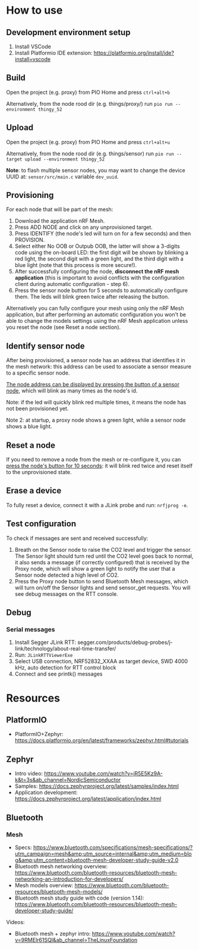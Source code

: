 # How to use
## Development environment setup
1. Install VSCode
2. Install Platformio IDE extension: https://platformio.org/install/ide?install=vscode 

## Build
Open the project (e.g. proxy) from PIO Home and press `ctrl+alt+b`

Alternatively, from the node rood dir (e.g. things/proxy/) run `pio run --environment thingy_52`

## Upload
Open the project (e.g. proxy) from PIO Home and press `ctrl+alt+u`

Alternatively, from the node rood dir (e.g. things/sensor) run `pio run --target upload --environment thingy_52`

<b>Note</b>: to flash multiple sensor nodes, you may want to change the device UUID at: `sensor/src/main.c` variable `dev_uuid`.

## Provisioning
For each node that will be part of the mesh:
1. Download the application nRF Mesh.
2. Press ADD NODE and click on any unprovisioned target.
3. Press IDENTIFY (the node's led will turn on for a few seconds) and then PROVISION.
4. Select either No OOB or Outpub OOB, the latter will show a 3-digits code using the on-board LED: the first digit will be shown by blinking a red light, the second digit with a green light, and the third digit with a blue light (note that this process is more secure!).
5. After successfully configuring the node, <b>disconnect the nRF mesh application</b> (this is important to avoid conflicts with the configuration client during automatic configuration - step 6).
6. Press the sensor node button for 5 seconds to automatically configure them. The leds will blink green twice after releasing the button.

Alternatively you can fully configure your mesh using only the nRF Mesh application, but after performing an automatic configuration you won't be able to change the models settings using the nRF Mesh application unless you reset the node (see Reset a node section).

## Identify sensor node
After being provisioned, a sensor node has an address that identifies it in the mesh network: this address can be used to associate a sensor measure to a specific sensor node. 

<u>The node address can be displayed by pressing the button of a sensor node</u>, which will blink as many times as the node's id.

Note: if the led will quickly blink red multiple times, it means the node has not been provisioned yet.

Note 2: at startup, a proxy node shows a green light, while a sensor node shows a blue light.

## Reset a node
If you need to remove a node from the mesh or re-configure it, you can <u>press the node's button for 10 seconds</u>: it will blink red twice and reset itself to the unprovisioned state.

## Erase a device
To fully reset a device, connect it with a JLink probe and run: `nrfjprog -e`.

## Test configuration
To check if messages are sent and received successfully:
1. Breath on the Sensor node to raise the CO2 level and trigger the sensor. The Sensor light should turn red until the CO2 level goes back to normal, it also sends a message (if correctly configured) that is received by the Proxy node, which will show a green light to notify the user that a Sensor node detected a high level of CO2.
2. Press the Proxy node button to send Bluetooth Mesh messages, which will turn on/off the Sensor lights and send sensor_get requests. You will see debug messages on the RTT console.

## Debug
### Serial messages
1. Install Segger JLink RTT: segger.com/products/debug-probes/j-link/technology/about-real-time-transfer/
2. Run: `JLinkRTTViewerExe`
3. Select USB connection, NRF52832_XXAA as target device, SWD 4000 kHz, auto detection for RTT control block
4. Connect and see printk() messages

# Resources

## PlatformIO 
- PlatformIO+Zephyr: https://docs.platformio.org/en/latest/frameworks/zephyr.html#tutorials
## Zephyr
- Intro video: https://www.youtube.com/watch?v=jR5E5Kz9A-k&t=3s&ab_channel=NordicSemiconductor
- Samples: https://docs.zephyrproject.org/latest/samples/index.html
- Application development: https://docs.zephyrproject.org/latest/application/index.html
## Bluetooth
### Mesh
- Specs: https://www.bluetooth.com/specifications/mesh-specifications/?utm_campaign=mesh&amp;utm_source=internal&amp;utm_medium=blog&amp;utm_content=bluetooth-mesh-developer-study-guide-v2.0
- Bluetooth mesh networking overview: https://www.bluetooth.com/bluetooth-resources/bluetooth-mesh-networking-an-introduction-for-developers/
- Mesh models overview: https://www.bluetooth.com/bluetooth-resources/bluetooth-mesh-models/
- Bluetooth mesh study guide with code (version 1.14): https://www.bluetooth.com/bluetooth-resources/bluetooth-mesh-developer-study-guide/

Videos:
- Bluetooth mesh + zephyr intro: https://www.youtube.com/watch?v=9RMElr61SQI&ab_channel=TheLinuxFoundation